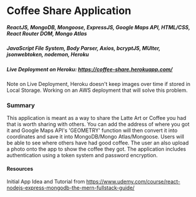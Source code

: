 # Coffee Share Application

##### ReactJS, MongoDB, Mongoose, ExpressJS, Google Maps API, HTML/CSS, React Router DOM, Mongo Atlas

##### JavaScript File System, Body Parser, Axios, bcryptJS, MUlter, jsonwebtoken, nodemon, Heroku

##### Live Deployment on Heroku: https://coffee-share.herokuapp.com/

Note on Live Deployment, Heroku doesn't keep images over time if stored in Local Storage. Working on an AWS deployment that will solve this problem.

### Summary

This application is meant as a way to share the Latte Art or Coffee you had that is worth sharing with others. You can add the address of where you got it and Google Maps API's 'GEOMETRY' function will then convert it into coordinates and save it into MongoDB/Mongo Atlas/Mongoose. Users will be able to see where others have had good coffee. The user an also upload a photo onto the app to show the coffee they got. The application includes authentication using a token system and password encryption.

#### Resources

Initial App Idea and Tutorial from
https://www.udemy.com/course/react-nodejs-express-mongodb-the-mern-fullstack-guide/

